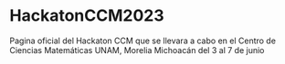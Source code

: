 # HackatonCCM2023
Pagina oficial del Hackaton CCM que se llevara a cabo en el Centro de Ciencias Matemáticas UNAM, Morelia Michoacán  del 3 al 7 de junio
